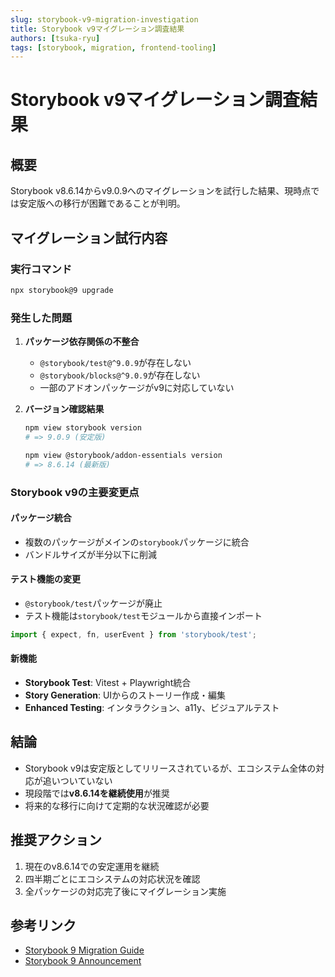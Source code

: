 ```yaml
---
slug: storybook-v9-migration-investigation
title: Storybook v9マイグレーション調査結果
authors: [tsuka-ryu]
tags: [storybook, migration, frontend-tooling]
---
```


# Storybook v9マイグレーション調査結果

## 概要

Storybook v8.6.14からv9.0.9へのマイグレーションを試行した結果、現時点では安定版への移行が困難であることが判明。

## マイグレーション試行内容

### 実行コマンド
```bash
npx storybook@9 upgrade
```

### 発生した問題

1. **パッケージ依存関係の不整合**
   - `@storybook/test@^9.0.9`が存在しない
   - `@storybook/blocks@^9.0.9`が存在しない
   - 一部のアドオンパッケージがv9に対応していない

2. **バージョン確認結果**
   ```bash
   npm view storybook version
   # => 9.0.9 (安定版)
   
   npm view @storybook/addon-essentials version
   # => 8.6.14 (最新版)
   ```

### Storybook v9の主要変更点

#### パッケージ統合
- 複数のパッケージがメインの`storybook`パッケージに統合
- バンドルサイズが半分以下に削減

#### テスト機能の変更
- `@storybook/test`パッケージが廃止
- テスト機能は`storybook/test`モジュールから直接インポート
```typescript
import { expect, fn, userEvent } from 'storybook/test';
```

#### 新機能
- **Storybook Test**: Vitest + Playwright統合
- **Story Generation**: UIからのストーリー作成・編集
- **Enhanced Testing**: インタラクション、a11y、ビジュアルテスト

## 結論

- Storybook v9は安定版としてリリースされているが、エコシステム全体の対応が追いついていない
- 現段階では**v8.6.14を継続使用**が推奨
- 将来的な移行に向けて定期的な状況確認が必要

## 推奨アクション

1. 現在のv8.6.14での安定運用を継続
2. 四半期ごとにエコシステムの対応状況を確認
3. 全パッケージの対応完了後にマイグレーション実施

## 参考リンク

- [Storybook 9 Migration Guide](https://storybook.js.org/docs/migration-guide)
- [Storybook 9 Announcement](https://storybook.js.org/blog/storybook-9/)